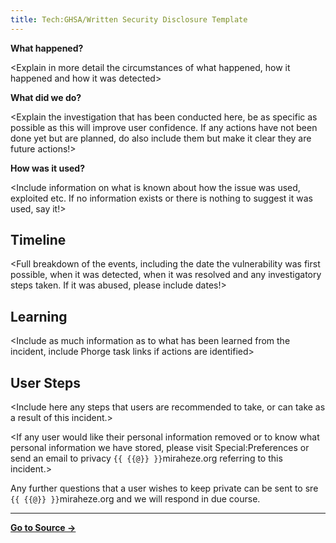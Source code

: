 ```yaml
---
title: Tech:GHSA/Written Security Disclosure Template
---
```


<Brief overview of the circumstances leading to the Security Disclosure>

**What happened?**

<Explain in more detail the circumstances of what happened, how it happened and how it was detected>

**What did we do?**

<Explain the investigation that has been conducted here, be as specific as possible as this will improve user confidence. If any actions have not been done yet but are planned, do also include them but make it clear they are future actions!>

**How was it used?**

<Include information on what is known about how the issue was used, exploited etc. If no information exists or there is nothing to suggest it was used, say it!>

## Timeline 

<Full breakdown of the events, including the date the vulnerability was first possible, when it was detected, when it was resolved and any investigatory steps taken. If it was abused, please include dates!>

## Learning 

<Include as much information as to what has been learned from the incident, include Phorge task links if actions are identified>

## User Steps 

<Include here any steps that users are recommended to take, or can take as a result of this incident.>

<If any user would like their personal information removed or to know what personal information we have stored, please visit Special:Preferences or send an email to privacy `{{ {{@}} }}`miraheze.org referring to this incident.>

Any further questions that a user wishes to keep private can be sent to sre `{{ {{@}} }}`miraheze.org and we will respond in due course.

----
**[Go to Source &rarr;](https://meta.miraheze.org/wiki/Tech:GHSA/Written_Security_Disclosure_Template)**